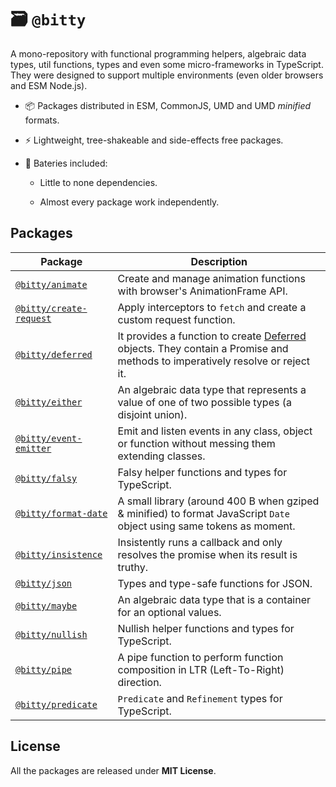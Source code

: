# 🗃 `@bitty`

A mono-repository with functional programming helpers, algebraic data types, util functions, types and even some micro-frameworks in TypeScript. They were designed to support multiple environments (even older browsers and ESM Node.js).

- 📦 Packages distributed in ESM, CommonJS, UMD and UMD _minified_ formats.

- ⚡ Lightweight, tree-shakeable and side-effects free packages.

- 🔋 Bateries included:

  - Little to none dependencies.

  - Almost every package work independently.

## Packages

Package | Description
------- | -----------
[`@bitty/animate`](https://github.com/VitorLuizC/animate) | Create and manage animation functions with browser's AnimationFrame API.
[`@bitty/create-request`](https://github.com/VitorLuizC/create-request) | Apply interceptors to `fetch` and create a custom request function.
[`@bitty/deferred`](./packages/deferred/README.md) | It provides a function to create [Deferred](https://developer.mozilla.org/en-US/docs/Mozilla/JavaScript_code_modules/Promise.jsm/Deferred/README.md) objects. They contain a Promise and methods to imperatively resolve or reject it.
[`@bitty/either`](./packages/either/README.md) | An algebraic data type that represents a value of one of two possible types (a disjoint union).
[`@bitty/event-emitter`](https://github.com/VitorLuizC/event-emitter) | Emit and listen events in any class, object or function without messing them extending classes.
[`@bitty/falsy`](./packages/falsy/README.md) | Falsy helper functions and types for TypeScript.
[`@bitty/format-date`](https://github.com/VitorLuizC/format-date) | A small library (around 400 B when gziped & minified) to format JavaScript `Date` object using same tokens as moment.
[`@bitty/insistence`](https://github.com/VitorLuizC/insistence) | Insistently runs a callback and only resolves the promise when its result is truthy.
[`@bitty/json`](./packages/json/README.md) | Types and type-safe functions for JSON.
[`@bitty/maybe`](https://github.com/VitorLuizC/maybe) | An algebraic data type that is a container for an optional values.
[`@bitty/nullish`](./packages/nullish/README.md) | Nullish helper functions and types for TypeScript.
[`@bitty/pipe`](./packages/pipe/README.md) | A pipe function to perform function composition in LTR (Left-To-Right) direction.
[`@bitty/predicate`](./packages/predicate/README.md) | `Predicate` and `Refinement` types for TypeScript.

## License

All the packages are released under **MIT License**.
